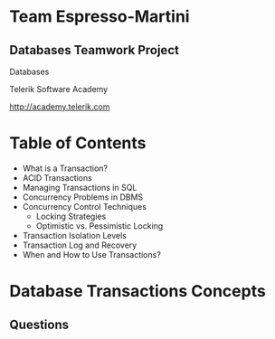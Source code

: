 <!-- section start -->

<!-- attr: {id: 'title', class: 'slide-title', hasScriptWrapper: true} -->
# Team Espresso-Martini
## Databases Teamwork Project

<div class="signature">
    <p class="signature-course">Databases</p>
    <p class="signature-initiative">Telerik Software Academy</p>
    <a href="http://academy.telerik.com" class="signature-link">http://academy.telerik.com</a>
</div>

<!-- section start -->

<!-- attr: {id: 'table-of-contents'} -->
# Table of Contents

*   What is a Transaction?
*   ACID Transactions
*   Managing Transactions in SQL
*   Concurrency Problems in DBMS
*   Concurrency Control Techniques
    *   Locking Strategies
    *   Optimistic vs. Pessimistic Locking
*   Transaction Isolation Levels
*   Transaction Log and Recovery
*   When and How to Use Transactions?

<!-- section start -->

<!-- attr: {id: 'questions', class: 'slide-questions', showInPresentation: true} -->
# Database Transactions Concepts
## Questions
